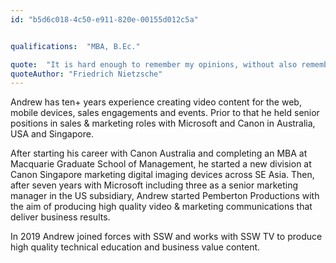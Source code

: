 ```yaml
---
id: "b5d6c018-4c50-e911-820e-00155d012c5a"


qualifications:  "MBA, B.Ec."

quote:  "It is hard enough to remember my opinions, without also remembering my reasons for them!"
quoteAuthor: "Friedrich Nietzsche"
---
```


Andrew has ten+ years experience creating video content for the web, mobile devices, sales engagements and events. Prior to that he held senior positions in sales & marketing roles with Microsoft and Canon in Australia, USA and Singapore.   

After starting his career with Canon Australia and completing an MBA at Macquarie Graduate School of Management, he started a new division at Canon Singapore marketing digital imaging devices across SE Asia. Then, after seven years with Microsoft including three as a senior marketing manager in the US subsidiary, Andrew started Pemberton Productions with the aim of producing high quality video & marketing communications that deliver business results.  

In 2019 Andrew joined forces with SSW and works with SSW TV to produce high quality technical education and business value content.  
